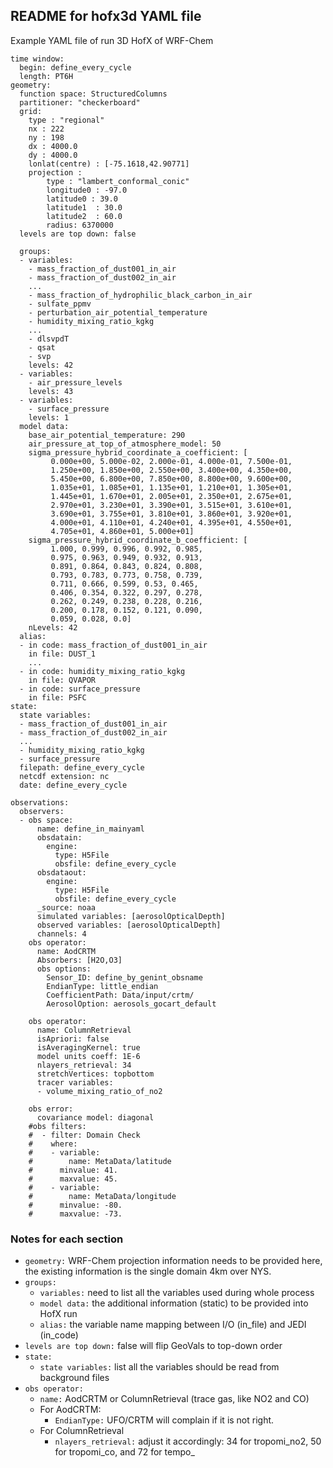 ## README for hofx3d YAML file
Example YAML file of run 3D HofX of WRF-Chem

```
time window:
  begin: define_every_cycle
  length: PT6H
geometry:
  function space: StructuredColumns
  partitioner: "checkerboard"
  grid:
    type : "regional"
    nx : 222
    ny : 198
    dx : 4000.0
    dy : 4000.0
    lonlat(centre) : [-75.1618,42.90771]
    projection :
        type : "lambert_conformal_conic"
        longitude0 : -97.0
        latitude0 : 39.0
        latitude1  : 30.0
        latitude2  : 60.0
        radius: 6370000
  levels are top down: false

  groups:
  - variables:
    - mass_fraction_of_dust001_in_air
    - mass_fraction_of_dust002_in_air
    ...
    - mass_fraction_of_hydrophilic_black_carbon_in_air
    - sulfate_ppmv
    - perturbation_air_potential_temperature
    - humidity_mixing_ratio_kgkg
    ...
    - dlsvpdT
    - qsat
    - svp
    levels: 42
  - variables:
    - air_pressure_levels
    levels: 43
  - variables:
    - surface_pressure
    levels: 1
  model data:
    base_air_potential_temperature: 290
    air_pressure_at_top_of_atmosphere_model: 50
    sigma_pressure_hybrid_coordinate_a_coefficient: [
         0.000e+00, 5.000e-02, 2.000e-01, 4.000e-01, 7.500e-01,
         1.250e+00, 1.850e+00, 2.550e+00, 3.400e+00, 4.350e+00,
         5.450e+00, 6.800e+00, 7.850e+00, 8.800e+00, 9.600e+00,
         1.035e+01, 1.085e+01, 1.135e+01, 1.210e+01, 1.305e+01,
         1.445e+01, 1.670e+01, 2.005e+01, 2.350e+01, 2.675e+01,
         2.970e+01, 3.230e+01, 3.390e+01, 3.515e+01, 3.610e+01,
         3.690e+01, 3.755e+01, 3.810e+01, 3.860e+01, 3.920e+01,
         4.000e+01, 4.110e+01, 4.240e+01, 4.395e+01, 4.550e+01,
         4.705e+01, 4.860e+01, 5.000e+01]
    sigma_pressure_hybrid_coordinate_b_coefficient: [
         1.000, 0.999, 0.996, 0.992, 0.985,
         0.975, 0.963, 0.949, 0.932, 0.913,
         0.891, 0.864, 0.843, 0.824, 0.808,
         0.793, 0.783, 0.773, 0.758, 0.739,
         0.711, 0.666, 0.599, 0.53, 0.465,
         0.406, 0.354, 0.322, 0.297, 0.278,
         0.262, 0.249, 0.238, 0.228, 0.216,
         0.200, 0.178, 0.152, 0.121, 0.090,
         0.059, 0.028, 0.0]
    nLevels: 42
  alias:
  - in code: mass_fraction_of_dust001_in_air
    in file: DUST_1
    ...
  - in code: humidity_mixing_ratio_kgkg
    in file: QVAPOR
  - in code: surface_pressure
    in file: PSFC
state:
  state variables:
  - mass_fraction_of_dust001_in_air
  - mass_fraction_of_dust002_in_air
  ...
  - humidity_mixing_ratio_kgkg
  - surface_pressure
  filepath: define_every_cycle
  netcdf extension: nc
  date: define_every_cycle

observations:
  observers:
  - obs space:
      name: define_in_mainyaml
      obsdatain:
        engine:
          type: H5File
          obsfile: define_every_cycle
      obsdataout:
        engine:
          type: H5File
          obsfile: define_every_cycle
      _source: noaa
      simulated variables: [aerosolOpticalDepth]
      observed variables: [aerosolOpticalDepth]
      channels: 4
    obs operator:
      name: AodCRTM
      Absorbers: [H2O,O3]
      obs options:
        Sensor_ID: define_by_genint_obsname
        EndianType: little_endian
        CoefficientPath: Data/input/crtm/
        AerosolOption: aerosols_gocart_default

    obs operator:
      name: ColumnRetrieval
      isApriori: false
      isAveragingKernel: true
      model units coeff: 1E-6
      nlayers_retrieval: 34
      stretchVertices: topbottom
      tracer variables:
      - volume_mixing_ratio_of_no2

    obs error:
      covariance model: diagonal
    #obs filters:
    #  - filter: Domain Check
    #    where:
    #    - variable:
    #        name: MetaData/latitude
    #      minvalue: 41.
    #      maxvalue: 45.
    #    - variable:
    #        name: MetaData/longitude
    #      minvalue: -80.
    #      maxvalue: -73.
```

### Notes for each section
* `geometry:` WRF-Chem projection information needs to be provided here, the existing information is the single domain 4km over NYS.
* `groups:`
  * `variables:` need to list all the variables used during whole process
  * `model data:` the additional information (static) to be provided into HofX run
  * `alias:` the variable name mapping between I/O (in_file) and JEDI (in_code)
* `levels are top down:` false will flip GeoVals to top-down order
* `state:`
  * `state variables:` list all the variables should be read from background files
* `obs operator:`
  * `name:` AodCRTM or ColumnRetrieval (trace gas, like NO2 and CO)
  * For AodCRTM:
    * `EndianType:` UFO/CRTM will complain if it is not right.
  * For ColumnRetrieval
    * `nlayers_retrieval:` adjust it accordingly: 34 for tropomi_no2, 50 for tropomi_co, and 72 for tempo_
